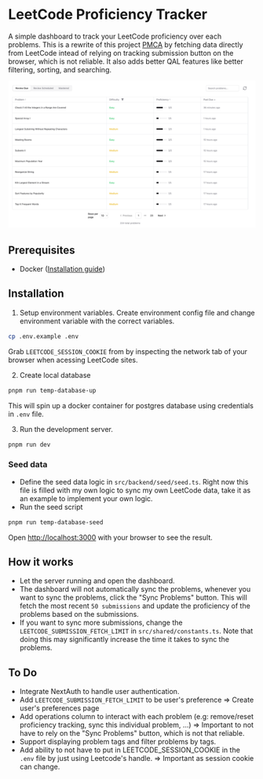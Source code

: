 # LeetCode Proficiency Tracker

A simple dashboard to track your LeetCode proficiency over each problems. This is a rewrite of this project [PMCA](https://github.com/HaolinZhong/PMCA) by fetching data directly from LeetCode intead of relying on tracking submission button on the browser, which is not reliable. It also adds better QAL features like better filtering, sorting, and searching.

<img src="/public/screenshot.png"/>

## Prerequisites

- Docker ([Installation guide](https://docs.docker.com/get-started/))

## Installation

1. Setup environment variables.
   Create environment config file and change environment variable with the correct variables.

```sh
cp .env.example .env
```

Grab `LEETCODE_SESSION_COOKIE` from by inspecting the network tab of your browser when acessing LeetCode sites.

2. Create local database
```sh
pnpm run temp-database-up
```
This will spin up a docker container for postgres database using credentials in `.env` file.

3. Run the development server.

```sh
pnpm run dev
```

### Seed data
- Define the seed data logic in `src/backend/seed/seed.ts`. Right now this file is filled with my own logic to sync my own LeetCode data, take it as an example to implement your own logic.
- Run the seed script
```sh
pnpm run temp-database-seed
```


Open [http://localhost:3000](http://localhost:3000) with your browser to see the result.

## How it works
- Let the server running and open the dashboard.
- The dashboard will not automatically sync the problems, whenever you want to sync the problems, click the "Sync Problems" button. This will fetch the most recent `50 submissions` and update the proficiency of the problems based on the submissions.
- If you want to sync more submissions, change the `LEETCODE_SUBMISSION_FETCH_LIMIT` in `src/shared/constants.ts`. Note that doing this may significantly increase the time it takes to sync the problems.

## To Do
- Integrate NextAuth to handle user authentication.
- Add `LEETCODE_SUBMISSION_FETCH_LIMIT` to be user's preference => Create user's preferences page
- Add operations column to interact with each problem (e.g: remove/reset proficiency tracking, sync this individual problem, ...) => Important to not have to rely on the "Sync Problems" button, which is not that reliable.
- Support displaying problem tags and filter problems by tags.
- Add ability to not have to put in LEETCODE_SESSION_COOKIE in the `.env` file by just using Leetcode's handle. => Important as session cookie can change.